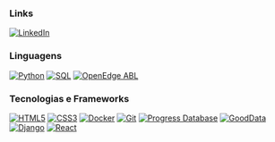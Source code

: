### Links
<a href="https://www.linkedin.com/in/axcel-mello/">
    <img src="https://img.shields.io/badge/LinkedIn-blue?style=flat-square&logo=linkedin" alt="LinkedIn">
</a>

### Linguagens
[![Python](https://img.shields.io/badge/python-black?style=for-the-badge&logo=python)](https://www.python.org/)
[![SQL](https://img.shields.io/badge/sql-black?style=for-the-badge&logo=mysql)](https://www.mysql.com/)
[![OpenEdge ABL](https://img.shields.io/badge/OpenEdge_ABL-black?style=for-the-badge&logo=progress)](https://www.progress.com/openedge)


### Tecnologias e Frameworks
[![HTML5](https://img.shields.io/badge/html5-black?style=for-the-badge&logo=html5)](https://github.com/GabrielBBaldez)
[![CSS3](https://img.shields.io/badge/css3-black?style=for-the-badge&logo=css3)](https://github.com/GabrielBBaldez)
[![Docker](https://img.shields.io/badge/docker-black?style=for-the-badge&logo=docker)](https://www.docker.com/)
[![Git](https://img.shields.io/badge/Git-black?style=for-the-badge&logo=git)](https://git-scm.com/)
[![Progress Database](https://img.shields.io/badge/Progress_Database-black?style=for-the-badge&logo=progress)](https://www.progress.com/progress-products/openedge)
[![GoodData](https://img.shields.io/badge/GoodData-black?style=for-the-badge&logo=gooddata)](https://www.gooddata.com/)
[![Django](https://img.shields.io/badge/Django-black?style=for-the-badge&logo=django)](https://www.djangoproject.com/)
[![React](https://img.shields.io/badge/react-black?style=for-the-badge&logo=react)](https://react.dev/)
